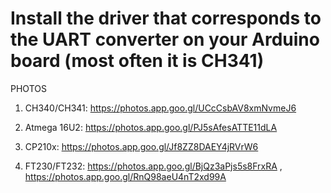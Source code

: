 # Install the driver that corresponds to the UART converter on your Arduino board (most often it is CH341)

PHOTOS

1. CH340/CH341: https://photos.app.goo.gl/UCcCsbAV8xmNvmeJ6

2. Atmega 16U2: https://photos.app.goo.gl/PJ5sAfesATTE11dLA

3. CP210x: https://photos.app.goo.gl/Jf8ZZ8DAEY4jRVrW6

4. FT230/FT232: https://photos.app.goo.gl/BjQz3aPjs5s8FrxRA , https://photos.app.goo.gl/RnQ98aeU4nT2xd99A
